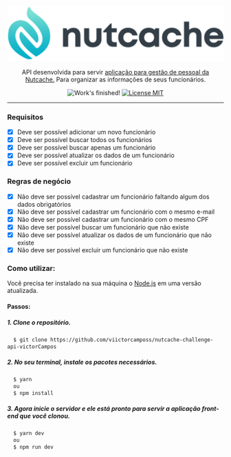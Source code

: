 <p align="center">
  <img src="public/logo.svg" />
</p>

<p align="center">
  API desenvolvida para servir <a href="https://github.com/viictorcamposs/nutcache-challenge-victorCampos">aplicação para gestão de pessoal da Nutcache.</a> Para organizar as informações de seus funcionários.
</p>

<p align="center">
  <img src="https://img.shields.io/badge/Status-Finalizado-brightgreen" alt="Work's finished!">
  <a href="https://opensource.org/licenses/MIT">
    <img src="https://img.shields.io/badge/Licença-MIT-blue.svg" alt="License MIT">
  </a>
</p>

[//]: # (Add your gifs/images here:)
<p align="center">
  <!-- <img src="public/insomnia.png" alt="demo" height="325"> -->
</p>

<hr />

### Requisitos

- [x] Deve ser possível adicionar um novo funcionário
- [x] Deve ser possível buscar todos os funcionários
- [x] Deve ser possível buscar apenas um funcionário
- [x] Deve ser possível atualizar os dados de um funcionário
- [x] Deve ser possível excluir um funcionário

### Regras de negócio

- [x] Não deve ser possível cadastrar um funcionário faltando algum dos dados obrigatórios
- [x] Não deve ser possível cadastrar um funcionário com o mesmo e-mail
- [x] Não deve ser possível cadastrar um funcionário com o mesmo CPF
- [x] Não deve ser possível buscar um funcionário que não existe
- [x] Não deve ser possível atualizar os dados de um funcionário que não existe
- [x] Não deve ser possível excluir um funcionário que não existe

### Como utilizar:
Você precisa ter instalado na sua máquina o [Node.js](https://nodejs.org/en/) em uma versão atualizada.
   
#### Passos:

##### 1. Clone o repositório.

```
  $ git clone https://github.com/viictorcamposs/nutcache-challenge-api-victorCampos
```

##### 2. No seu terminal, instale os pacotes necessários.

```
  $ yarn 
  ou 
  $ npm install
```

##### 3. Agora inicie o servidor e ele está pronto para servir a aplicação front-end que você clonou. 

```
  $ yarn dev 
  ou 
  $ npm run dev
```

